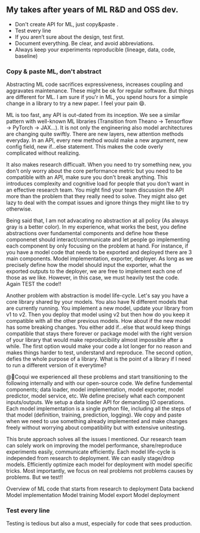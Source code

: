 
## My takes after years of ML R&D and OSS dev.

- Don't create API for ML, just copy&paste .
- Test every line
- If you aren’t sure about the design, test first.
- Document everything. Be clear, and avoid abbreviations.
- Always keep your experiments reproducible (lineage, data, code, baseline)

### Copy & paste ML, don't abstract
Abstracting ML code sacrifices expressiveness, increases coupling and aggravates maintenance. These might be ok for regular software. But things are different for ML. I am sure if you'r in ML, you spend hours for a simple change in a library to try a new paper. I feel your pain 😄.

ML is too fast, any API is out-dated from its inception. We see a similar pattern with well-known ML libraries (Transition from Theano -> Tensorflow -> PyTorch -> JAX...). It is not only the engineering also model architectures are changing quite swiftly. There are new layers, new attention methods everyday. In an API, every new method would make a new argument, new config field, new if...else statement. This makes the code overly complicated without realizing.

It also makes research difficualt. When you need to try something new, you don't only worry about the core performance metric but you need to be compatible with an API, make sure you don't break anything. This introduces complexity and cognitive load for people that you don't want in an effective research team. You might find your team discussion the API more than the problem that they really need to solve. They might also get lazy to deal with the compat issues and ignore things they might like to try otherwise.

Being said that, I am not advacating no abstraction at all policy (As always gray is a better color). In my experience, what works the best, you define abstractions over fundamental components and define how these componenet should interact/communicate and let people go implementing each component by only focusing on the problem at hand. For instance, if you have a model code that needs to be exported and deployed there are 3 main components. Model implementation, exporter, deployer. As long as we precisely define how the model should input the exporter, what the exported outputs to the deployer, we are free to implement each one of those as we like. However, in this case, we must heavily test the code. Again TEST the code!!

Another problem with abstraction is model life-cycle. Let's say you have a core library shared by your models. You also have N different models that are
currently running. You implement a new model, update your library from v1 to v2. Then you deploy that model using v2 but then how do you keep it compatible with
all the other previous models. How about if the new model has some breaking changes. You either add if...else that would keep things compatible that stays there forever or package model with the right version of your library that would make reproducibility almost impossible after a while. The first option would make your code a lot longer for no reason and makes things harder to test, understand and reproduce. The second option, defies the whole purpose of a library. What is the point of a library if I need to run a different version of it everytime?

@🐸Coqui we experienced all these problems and start transitioning to the following internally and with our open-source code. We define fundemental components; data loader, model implementation, model exporter, model predictor, model service, etc. We define precisely what each component inputs/outputs. We setup a data loader API for demanding IO operations. Each model implementation is a single python file, including all the steps of that model (definition, training, prediction, logging). We copy and paste when we need to use something already implemented and make changes freely without worrying about compatibility but with extensive unitesting.

This brute approach solves all the issues I mentioned. Our research team can solely work on improving the model performance, share/reproduce experiments easily, communicate efficiently. Each model life-cycle is independed from research to deployment. We can easily stage/drop models. Efficiently optimize each model for deployment with model specific tricks. Most importantly, we focus on real problems not problems causes by problems. But we test!!



Overview of ML code that starts from research to deployment
Data backend
Model implementation
Model training
Model export
Model deployment


### Test every line
Testing is tedious but also a must, especially for code that sees production.